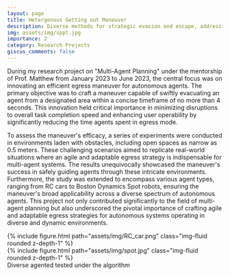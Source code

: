 ```yaml
---
layout: page
title: Hetergenous Getting out Maneuver
description: Diverse methods for strategic evasion and escape, addressing varying challenging environments.
img: assets/img/sppt.jpg
importance: 2
category: Research Projects
giscus_comments: false
---
```



<!-- My research project on "Multi-Agent Planning" under the guidance of Prof. Matthew from January 2023 to June 2023, is focused on developing a novel and efficient egress maneuver for autonomous agents. The primary objective was to design a maneuver that would ensure an agent's swift evacuation from a designated area, taking no more than 4 seconds to complete. This innovation was crucial in minimizing disruptions to the overall task completion speed and enhancing the user's ease of operation, as it significantly reduced the time agents spent in egress mode.

To test the maneuver's effectiveness, experiments were conducted in environments filled with obstacles, including open spaces as narrow as 0.5 meters. These challenging scenarios aimed to replicate real-world situations where an agile and adaptable egress strategy is vital for multi-agent systems. The results demonstrated the maneuver's success in safely guiding agents through these complex environments. Additionally, the study was extended to encompass various agent types, from RC cars to Boston Dynamics Spot robots, ensuring the maneuver's applicability across a diverse range of autonomous agents. This project not only contributed to the field of multi-agent planning but also underscored the importance of creating agile and adaptable egress strategies for autonomous systems in diverse and dynamic environments. -->


During my research project on "Multi-Agent Planning" under the mentorship of Prof. Matthew from January 2023 to June 2023, the central focus was on innovating an efficient egress maneuver for autonomous agents. The primary objective was to craft a maneuver capable of swiftly evacuating an agent from a designated area within a concise timeframe of no more than 4 seconds. This innovation held critical importance in minimizing disruptions to overall task completion speed and enhancing user operability by significantly reducing the time agents spent in egress mode.

To assess the maneuver's efficacy, a series of experiments were conducted in environments laden with obstacles, including open spaces as narrow as 0.5 meters. These challenging scenarios aimed to replicate real-world situations where an agile and adaptable egress strategy is indispensable for multi-agent systems. The results unequivocally showcased the maneuver's success in safely guiding agents through these intricate environments. Furthermore, the study was extended to encompass various agent types, ranging from RC cars to Boston Dynamics Spot robots, ensuring the maneuver's broad applicability across a diverse spectrum of autonomous agents. This project not only contributed significantly to the field of multi-agent planning but also underscored the pivotal importance of crafting agile and adaptable egress strategies for autonomous systems operating in diverse and dynamic environments.


<div class="row justify-content-sm-center">
    <div class="col-sm mt-3 mt-md-0">
        {% include figure.html path="assets/img/RC_car.png" class="img-fluid rounded z-depth-1" %}
    </div>
     <div class="col-sm mt-3 mt-md-0">
        {% include figure.html path="assets/img/spot.jpg" class="img-fluid rounded z-depth-1"  %}
    </div>
</div> 
<div class="caption">
    Diverse agented tested under the algorithm
</div>
